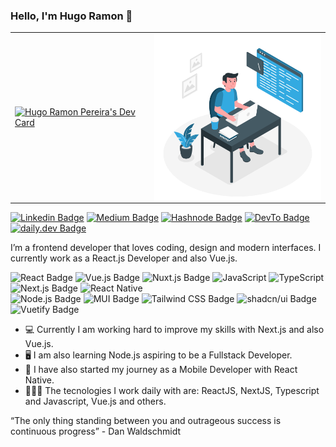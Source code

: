 

### Hello, I'm Hugo Ramon 👋

<table>
  <tr>
    <td><a href="https://app.daily.dev/hramonpereira"><img src="https://api.daily.dev/devcards/61c1b8bf476d437b91228725f1f8859e.png?r=a4z" width="300" alt="Hugo Ramon Pereira's Dev Card"/></a></td>
    <td><img align="right" src="./images/dev-working.png" width="300"/></td>
  </tr>
</table>



[![Linkedin Badge](https://img.shields.io/badge/LinkedIn-0077B5?style=for-the-badge&logo=linkedin&logoColor=white)](https://www.linkedin.com/in/hugo-ramon-pereira/)
[![Medium Badge](https://img.shields.io/badge/Medium-12100E?style=for-the-badge&logo=medium&logoColor=white)](https://medium.com/@ramon-pereira)
[![Hashnode Badge](https://img.shields.io/badge/Hashnode-2962FF?style=for-the-badge&logo=hashnode&logoColor=white)](https://dev.to/hramonpereira)
[![DevTo Badge](https://img.shields.io/badge/dev.to-0A0A0A?style=for-the-badge&logo=devdotto&logoColor=white)](https://dev.to/hramonpereira)
[![daily.dev Badge](https://img.shields.io/badge/daily.dev-CE3DF3?logo=dailydotdev&logoColor=fff&style=for-the-badge)](https://app.daily.dev/ramonpereira)


I’m a frontend developer that loves coding, design and modern interfaces. I currently work as a React.js Developer and also Vue.js. 

![React Badge](https://img.shields.io/badge/React-61DAFB?logo=react&logoColor=000&style=for-the-badge)
![Vue.js Badge](https://img.shields.io/badge/Vue.js-4FC08D?logo=vuedotjs&logoColor=fff&style=for-the-badge)
![Nuxt.js Badge](https://img.shields.io/badge/Nuxt.js-00DC82?logo=nuxtdotjs&logoColor=fff&style=for-the-badge)
![JavaScript](https://img.shields.io/badge/javascript-%23323330.svg?style=for-the-badge&logo=javascript&logoColor=%23F7DF1E)
![TypeScript](https://img.shields.io/badge/typescript-%23007ACC.svg?style=for-the-badge&logo=typescript&logoColor=white)
![Next.js Badge](https://img.shields.io/badge/Next.js-000?logo=nextdotjs&logoColor=fff&style=for-the-badge)
![React Native](https://img.shields.io/badge/react_native-%2320232a.svg?style=for-the-badge&logo=react&logoColor=%2361DAFB)
<br />
![Node.js Badge](https://img.shields.io/badge/Node.js-393?logo=nodedotjs&logoColor=fff&style=for-the-badge)
![MUI Badge](https://img.shields.io/badge/MUI-007FFF?logo=mui&logoColor=fff&style=for-the-badge)
![Tailwind CSS Badge](https://img.shields.io/badge/Tailwind%20CSS-06B6D4?logo=tailwindcss&logoColor=fff&style=for-the-badge)
![shadcn/ui Badge](https://img.shields.io/badge/shadcn%2Fui-000?logo=shadcnui&logoColor=fff&style=for-the-badge)
![Vuetify Badge](https://img.shields.io/badge/Vuetify-1867C0?logo=vuetify&logoColor=fff&style=for-the-badge)

- 💻 Currently I am working hard to improve my skills with Next.js and also Vue.js.
- 🖥️ I am also learning Node.js aspiring to be a Fullstack Developer.
- 📱 I have also started my journey as a Mobile Developer with React Native.
- 👨🏻‍💻 The tecnologies I work daily with are: ReactJS, NextJS, Typescript and Javascript, Vue.js and others.

“The only thing standing between you and outrageous success is continuous progress” - Dan Waldschmidt
